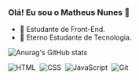 ### Olá! Eu sou o Matheus Nunes 👋

- 🔭 Estudante de Front-End.
- 🌱 Eterno Estudante de Tecnologia.

![Anurag's GitHub stats](https://github-readme-stats.vercel.app/api?username=mathihenry&show_icons=true&theme=cobalt)


![HTML](https://img.shields.io/badge/HTML5-E34F26?style=for-the-badge&logo=html5&logoColor=white)&nbsp;
![CSS](https://img.shields.io/badge/CSS3-1572B6?style=for-the-badge&logo=css3&logoColor=white)&nbsp;
![JavaScript](https://img.shields.io/badge/JavaScript-F7DF1E?style=for-the-badge&logo=javascript&logoColor=black)&nbsp;
![Git](https://img.shields.io/badge/GIT-E44C30?style=for-the-badge&logo=git&logoColor=white)&nbsp;
